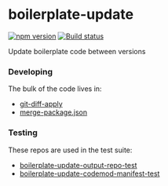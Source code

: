 # boilerplate-update


[![npm version](https://badge.fury.io/js/boilerplate-update.svg)](https://badge.fury.io/js/boilerplate-update)
[![Build status](https://ci.appveyor.com/api/projects/status/iobmwgpka2lwtq6s/branch/master?svg=true)](https://ci.appveyor.com/project/kellyselden/boilerplate-update/branch/master)

Update boilerplate code between versions

### Developing

The bulk of the code lives in:

* [git-diff-apply](https://github.com/kellyselden/git-diff-apply)
* [merge-package.json](https://github.com/kellyselden/merge-package.json)

### Testing

These repos are used in the test suite:

* [boilerplate-update-output-repo-test](https://github.com/kellyselden/boilerplate-update-output-repo-test)
* [boilerplate-update-codemod-manifest-test](https://github.com/kellyselden/boilerplate-update-codemod-manifest-test)
